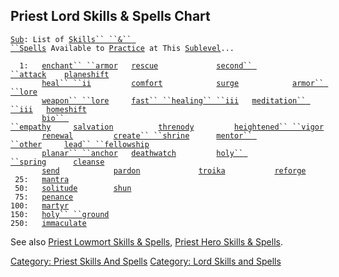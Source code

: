 ## Priest Lord Skills & Spells Chart

[`Sub`](Sublevel "wikilink")`: List of `[`Skills`` ``&`` ``Spells`](:Category:_Skills_And_Spells "wikilink")` Available to `[`Practice`](Practice "wikilink")` at This `[`Sublevel`](Sublevel "wikilink")`...`

`  1:   `[`enchant`` ``armor`](Enchant_Armor "wikilink")`   `[`rescue`](Rescue "wikilink")`             `[`second`` ``attack`](Second_Attack "wikilink")`    `[`planeshift`](Planeshift "wikilink")  
`       `[`heal`` ``ii`](Heal_ii "wikilink")`         `[`comfort`](Comfort "wikilink")`            `[`surge`](Surge "wikilink")`            `[`armor`` ``lore`](Armor_Lore "wikilink")  
`       `[`weapon`` ``lore`](Weapon_Lore "wikilink")`     `[`fast`` ``healing`` ``iii`](Fast_Healing_iii "wikilink")`   `[`meditation`` ``iii`](Meditation_iii "wikilink")`   `[`homeshift`](Homeshift "wikilink")  
`       `[`bio`` ``empathy`](Bio_Empathy "wikilink")`     `[`salvation`](Salvation "wikilink")`          `[`threnody`](Threnody "wikilink")`         `[`heightened`` ``vigor`](Heightened_Vigor "wikilink")  
`       `[`renewal`](Renewal "wikilink")`         `[`create`` ``shrine`](Create_Shrine "wikilink")`      `[`mentor`` ``other`](Mentor_Other "wikilink")`     `[`lead`` ``fellowship`](Lead_Fellowship "wikilink")  
`       `[`planar`` ``anchor`](Planar_Anchor "wikilink")`   `[`deathwatch`](Deathwatch "wikilink")`         `[`holy`` ``spring`](Holy_Spring "wikilink")`      `[`cleanse`](Cleanse "wikilink")  
`       `[`send`](Send "wikilink")`            `[`pardon`](Pardon "wikilink")`             `[`troika`](Troika "wikilink")`           `[`reforge`](Reforge "wikilink")  
` 25:   `[`mantra`](Mantra "wikilink")  
` 50:   `[`solitude`](Solitude "wikilink")`        `[`shun`](Shun "wikilink")  
` 75:   `[`penance`](Penance "wikilink")  
`100:   `[`martyr`](Martyr "wikilink")  
`150:   `[`holy`` ``ground`](Holy_Ground "wikilink")  
`250:   `[`immaculate`](Immaculate "wikilink")

See also [Priest Lowmort Skills &
Spells](:Category:_Priest_Lowmort_Skills_And_Spells "wikilink"), [Priest
Hero Skills &
Spells](:Category:_Priest_Hero_Skills_And_Spells "wikilink").

[Category: Priest Skills And
Spells](Category:_Priest_Skills_And_Spells "wikilink") [Category: Lord
Skills and Spells](Category:_Lord_Skills_and_Spells "wikilink")
